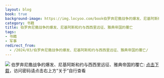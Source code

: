 ```yaml
---
layout: blog
book: true
background-image: https://img.locyoo.com/book伯罗奔尼撒战争的爆发、尼基阿斯和约与西西里远征、雅典帝国的覆亡.jpg
category: 书籍
title: 伯罗奔尼撒战争的爆发、尼基阿斯和约与西西里远征、雅典帝国的覆亡
tags:
- 书籍
- 军事
redirect_from:
  - /2024/03/伯罗奔尼撒战争的爆发、尼基阿斯和约与西西里远征、雅典帝国的覆亡/
---
```

![](https://img.locyoo.com/book伯罗奔尼撒战争的爆发、尼基阿斯和约与西西里远征、雅典帝国的覆亡.jpg)
伯罗奔尼撒战争的爆发、尼基阿斯和约与西西里远征、雅典帝国的覆亡: <a name = "ref1" href="https://url18.ctfile.com/f/50983618-1377644842-b7009c?p=3619">点击下载</a>，访问密码请点击右上方“关于”自行查看